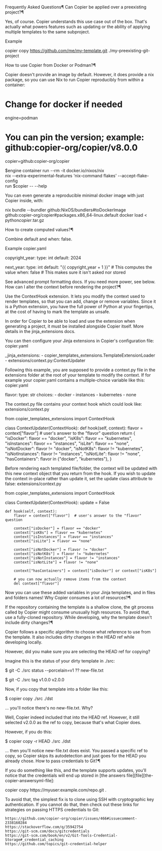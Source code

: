 Frequently Asked Questions¶
Can Copier be applied over a preexisting project?¶

Yes, of course. Copier understands this use case out of the box. That's actually what powers features such as updating or the ability of applying multiple templates to the same subproject.

Example

copier copy https://github.com/me/my-template.git ./my-preexisting-git-project

How to use Copier from Docker or Podman?¶

Copier doesn't provide an image by default. However, it does provide a nix package, so you can use Nix to run Copier reproducibly from within a container:

# Change for docker if needed

engine=podman

# You can pin the version; example: github:copier-org/copier/v8.0.0

copier=github:copier-org/copier

$engine container run --rm -it docker.io/nixos/nix \
 nix --extra-experimental-features 'nix-command flakes' --accept-flake-config \
 run $copier -- --help

You can even generate a reproducible minimal docker image with just Copier inside, with:

nix bundle --bundler github:NixOS/bundlers#toDockerImage \
 github:copier-org/copier#packages.x86_64-linux.default
docker load < python*copier*.tar.gz

How to create computed values?¶

Combine default and when: false.

Example
copier.yaml

copyright_year:
type: int
default: 2024

next_year:
type: int
default: "{{ copyright_year + 1 }}" # This computes the value
when: false # This makes sure it isn't asked nor stored

See advanced prompt formatting docs. If you need more power, see below.
How can I alter the context before rendering the project?¶

Use the ContextHook extension. It lets you modify the context used to render templates, so that you can add, change or remove variables. Since it is a Python extension, you have the full power of Python at your fingertips, at the cost of having to mark the template as unsafe.

In order for Copier to be able to load and use the extension when generating a project, it must be installed alongside Copier itself. More details in the jinja_extensions docs.

You can then configure your Jinja extensions in Copier's configuration file:
copier.yaml

\_jinja_extensions: - copier_templates_extensions.TemplateExtensionLoader - extensions/context.py:ContextUpdater

Following this example, you are supposed to provide a context.py file in the extensions folder at the root of your template to modify the context. If for example your copier.yaml contains a multiple-choice variable like this:
copier.yaml

flavor:
type: str
choices: - docker - instances - kubernetes - none

The context.py file contains your context hook which could look like:
extensions/context.py

from copier_templates_extensions import ContextHook

class ContextUpdater(ContextHook):
def hook(self, context):
flavor = context["flavor"] # user's answer to the "flavor" question
return {
"isDocker": flavor == "docker",
"isK8s": flavor == "kubernetes",
"isInstances": flavor == "instances",
"isLite": flavor == "none",
"isNotDocker": flavor != "docker",
"isNotK8s": flavor != "kubernetes",
"isNotInstances": flavor != "instances",
"isNotLite": flavor != "none",
"hasContainers": flavor in {"docker", "kubernetes"},
}

Before rendering each templated file/folder, the context will be updated with this new context object that you return from the hook. If you wish to update the context in-place rather than update it, set the update class attribute to false:
extensions/context.py

from copier_templates_extensions import ContextHook

class ContextUpdater(ContextHook):
update = False

    def hook(self, context):
        flavor = context["flavor"]  # user's answer to the "flavor" question

        context["isDocker"] = flavor == "docker"
        context["isK8s"] = flavor == "kubernetes"
        context["isInstances"] = flavor == "instances"
        context["isLite"] = flavor == "none"

        context["isNotDocker"] = flavor != "docker"
        context["isNotK8s"] = flavor != "kubernetes"
        context["isNotInstances"] = flavor != "instances"
        context["isNotLite"] = flavor != "none"

        context["hasContainers"] = context["isDocker"] or context["isK8s"]

        # you can now actually remove items from the context
        del context["flavor"]

Now you can use these added variables in your Jinja templates, and in files and folders names!
Why Copier consumes a lot of resources?¶

If the repository containing the template is a shallow clone, the git process called by Copier might consume unusually high resources. To avoid that, use a fully-cloned repository.
While developing, why the template doesn't include dirty changes?¶

Copier follows a specific algorithm to choose what reference to use from the template. It also includes dirty changes in the HEAD ref while developing locally.

However, did you make sure you are selecting the HEAD ref for copying?

Imagine this is the status of your dirty template in ./src:

$ git -C ./src status --porcelain=v1
?? new-file.txt

$ git -C ./src tag
v1.0.0
v2.0.0

Now, if you copy that template into a folder like this:

$ copier copy ./src ./dst

... you'll notice there's no new-file.txt. Why?

Well, Copier indeed included that into the HEAD ref. However, it still selected v2.0.0 as the ref to copy, because that's what Copier does.

However, if you do this:

$ copier copy -r HEAD ./src ./dst

... then you'll notice new-file.txt does exist. You passed a specific ref to copy, so Copier skips its autodetection and just goes for the HEAD you already chose.
How to pass credentials to Git?¶

If you do something like this, and the template supports updates, you'll notice that the credentials will end up stored in [the answers file][file][the-copier-answersyml-file]:

copier copy https://myuser:example.com/repo.git .

To avoid that, the simplest fix is to clone using SSH with cryptographic key authentication. If you cannot do that, then check out these links for strategies on passing HTTPS credentials to Git:

    https://github.com/copier-org/copier/issues/466#issuecomment-2338160284
    https://stackoverflow.com/q/35942754
    https://git-scm.com/docs/gitcredentials
    https://git-scm.com/book/en/v2/Git-Tools-Credential-Storage#_credential_caching
    https://github.com/topics/git-credential-helper
